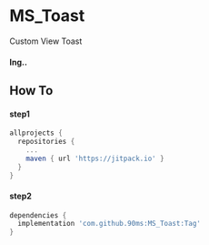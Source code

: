 # MS_Toast
Custom View Toast

#### Ing..



## How To

#### step1
````gradle
allprojects {
  repositories {
    ...
    maven { url 'https://jitpack.io' }
  }
}
````

#### step2
````gradle
dependencies {
  implementation 'com.github.90ms:MS_Toast:Tag'
}
````
